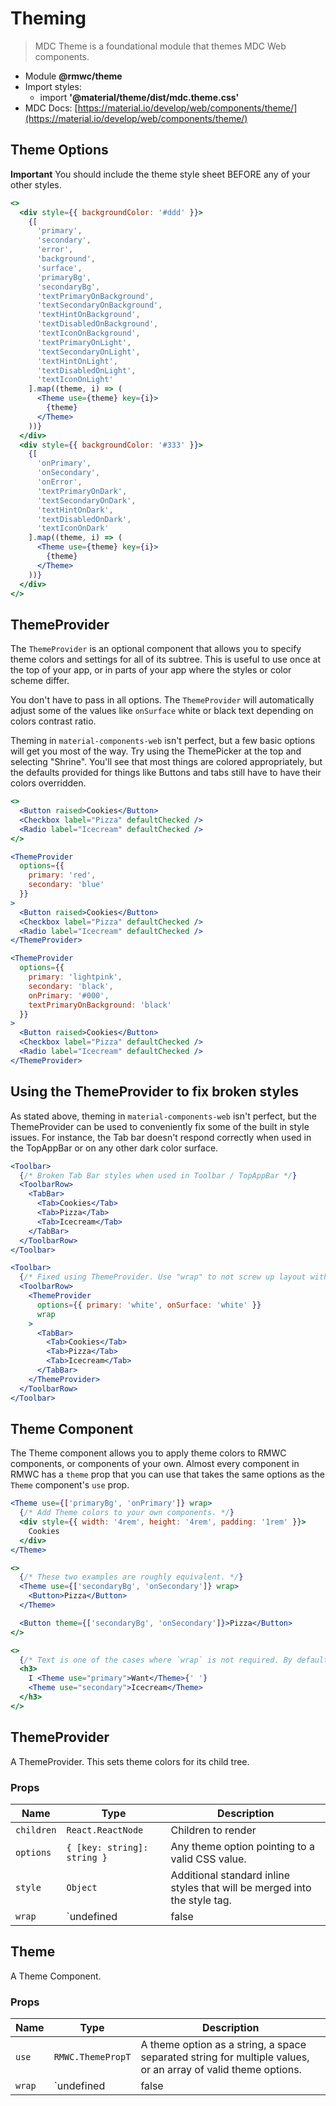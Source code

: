 # Theming

> MDC Theme is a foundational module that themes MDC Web components.

- Module **@rmwc/theme**
- Import styles:
  - import **'@material/theme/dist/mdc.theme.css'**
- MDC Docs: [https://material.io/develop/web/components/theme/](https://material.io/develop/web/components/theme/)

## Theme Options

**Important** You should include the theme style sheet BEFORE any of your other styles.

```jsx
<>
  <div style={{ backgroundColor: '#ddd' }}>
    {[
      'primary',
      'secondary',
      'error',
      'background',
      'surface',
      'primaryBg',
      'secondaryBg',
      'textPrimaryOnBackground',
      'textSecondaryOnBackground',
      'textHintOnBackground',
      'textDisabledOnBackground',
      'textIconOnBackground',
      'textPrimaryOnLight',
      'textSecondaryOnLight',
      'textHintOnLight',
      'textDisabledOnLight',
      'textIconOnLight'
    ].map((theme, i) => (
      <Theme use={theme} key={i}>
        {theme}
      </Theme>
    ))}
  </div>
  <div style={{ backgroundColor: '#333' }}>
    {[
      'onPrimary',
      'onSecondary',
      'onError',
      'textPrimaryOnDark',
      'textSecondaryOnDark',
      'textHintOnDark',
      'textDisabledOnDark',
      'textIconOnDark'
    ].map((theme, i) => (
      <Theme use={theme} key={i}>
        {theme}
      </Theme>
    ))}
  </div>
</>
```

## ThemeProvider

The `ThemeProvider` is an optional component that allows you to specify theme colors and settings for all of its subtree. This is useful to use once at the top of your app, or in parts of your app where the styles or color scheme differ.

You don't have to pass in all options. The `ThemeProvider` will automatically adjust some of the values like `onSurface` white or black text depending on colors contrast ratio.

Theming in `material-components-web` isn't perfect, but a few basic options will get you most of the way. Try using the ThemePicker at the top and selecting "Shrine". You'll see that most things are colored appropriately, but the defaults provided for things like Buttons and tabs still have to have their colors overridden.

```jsx
<>
  <Button raised>Cookies</Button>
  <Checkbox label="Pizza" defaultChecked />
  <Radio label="Icecream" defaultChecked />
</>
```

```jsx
<ThemeProvider
  options={{
    primary: 'red',
    secondary: 'blue'
  }}
>
  <Button raised>Cookies</Button>
  <Checkbox label="Pizza" defaultChecked />
  <Radio label="Icecream" defaultChecked />
</ThemeProvider>
```

```jsx
<ThemeProvider
  options={{
    primary: 'lightpink',
    secondary: 'black',
    onPrimary: '#000',
    textPrimaryOnBackground: 'black'
  }}
>
  <Button raised>Cookies</Button>
  <Checkbox label="Pizza" defaultChecked />
  <Radio label="Icecream" defaultChecked />
</ThemeProvider>
```

## Using the ThemeProvider to fix broken styles

As stated above, theming in `material-components-web` isn't perfect, but the ThemeProvider can be used to conveniently fix some of the built in style issues. For instance, the Tab bar doesn't respond correctly when used in the TopAppBar or on any other dark color surface.

```jsx
<Toolbar>
  {/* Broken Tab Bar styles when used in Toolbar / TopAppBar */}
  <ToolbarRow>
    <TabBar>
      <Tab>Cookies</Tab>
      <Tab>Pizza</Tab>
      <Tab>Icecream</Tab>
    </TabBar>
  </ToolbarRow>
</Toolbar>
```

```jsx
<Toolbar>
  {/* Fixed using ThemeProvider. Use "wrap" to not screw up layout with an extra div. */}
  <ToolbarRow>
    <ThemeProvider
      options={{ primary: 'white', onSurface: 'white' }}
      wrap
    >
      <TabBar>
        <Tab>Cookies</Tab>
        <Tab>Pizza</Tab>
        <Tab>Icecream</Tab>
      </TabBar>
    </ThemeProvider>
  </ToolbarRow>
</Toolbar>
```

## Theme Component

The Theme component allows you to apply theme colors to RMWC components, or components of your own. Almost every component in RMWC has a `theme` prop that you can use that takes the same options as the `Theme` component's `use` prop.

```jsx
<Theme use={['primaryBg', 'onPrimary']} wrap>
  {/* Add Theme colors to your own components. */}
  <div style={{ width: '4rem', height: '4rem', padding: '1rem' }}>
    Cookies
  </div>
</Theme>
```

```jsx
<>
  {/* These two examples are roughly equivalent. */}
  <Theme use={['secondaryBg', 'onSecondary']} wrap>
    <Button>Pizza</Button>
  </Theme>

  <Button theme={['secondaryBg', 'onSecondary']}>Pizza</Button>
</>
```

```jsx
<>
  {/* Text is one of the cases where `wrap` is not required. By default `Theme` will insert `span` tags. */}
  <h3>
    I <Theme use="primary">Want</Theme>{' '}
    <Theme use="secondary">Icecream</Theme>
  </h3>
</>
```

## ThemeProvider
A ThemeProvider. This sets theme colors for its child tree.

### Props

| Name | Type | Description |
|------|------|-------------|
| `children` | `React.ReactNode` | Children to render |
| `options` | `{ [key: string]: string }` | Any theme option pointing to a valid CSS value. |
| `style` | `Object` | Additional standard inline styles that will be merged into the style tag. |
| `wrap` | `undefined | false | true` | Instead of injecting a div tag, wrap a child component by merging the theme styles directly onto it. Useful when you don't want to mess with layout. |


## Theme
A Theme Component.

### Props

| Name | Type | Description |
|------|------|-------------|
| `use` | `RMWC.ThemePropT` | A theme option as a string, a space separated string for multiple values, or an array of valid theme options. |
| `wrap` | `undefined | false | true` | Collapse the styles directly onto the child component. This eliminates the need for a wrapping `span` element and may be required for applying things like background-colors. |


